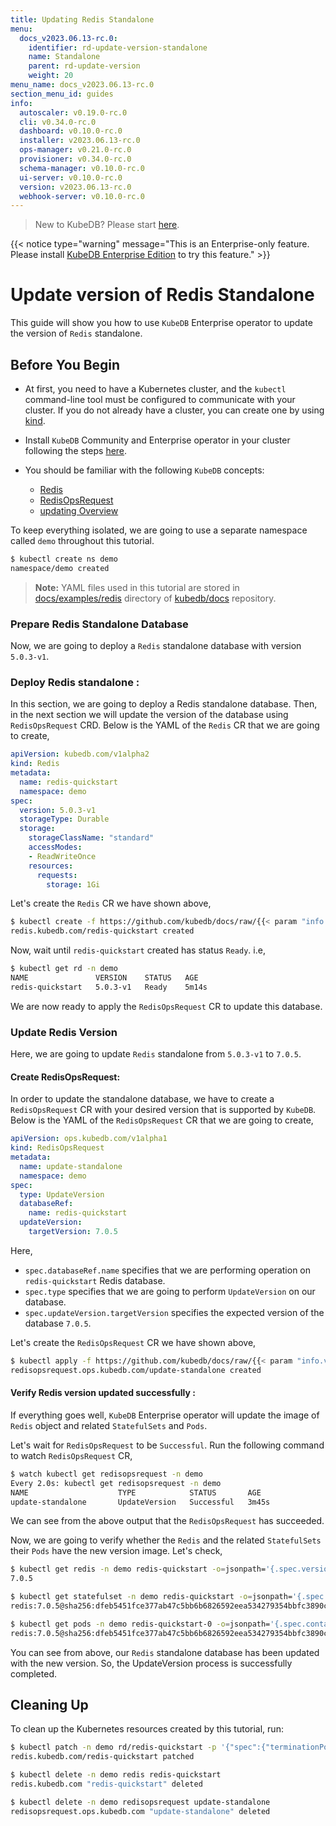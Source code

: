 ```yaml
---
title: Updating Redis Standalone
menu:
  docs_v2023.06.13-rc.0:
    identifier: rd-update-version-standalone
    name: Standalone
    parent: rd-update-version
    weight: 20
menu_name: docs_v2023.06.13-rc.0
section_menu_id: guides
info:
  autoscaler: v0.19.0-rc.0
  cli: v0.34.0-rc.0
  dashboard: v0.10.0-rc.0
  installer: v2023.06.13-rc.0
  ops-manager: v0.21.0-rc.0
  provisioner: v0.34.0-rc.0
  schema-manager: v0.10.0-rc.0
  ui-server: v0.10.0-rc.0
  version: v2023.06.13-rc.0
  webhook-server: v0.10.0-rc.0
---
```


> New to KubeDB? Please start [here](/docs/v2023.06.13-rc.0/README).

{{< notice type="warning" message="This is an Enterprise-only feature. Please install [KubeDB Enterprise Edition](/docs/v2023.06.13-rc.0/setup/install/enterprise) to try this feature." >}}

# Update version of Redis Standalone

This guide will show you how to use `KubeDB` Enterprise operator to update the version of `Redis` standalone.

## Before You Begin

- At first, you need to have a Kubernetes cluster, and the `kubectl` command-line tool must be configured to communicate with your cluster. If you do not already have a cluster, you can create one by using [kind](https://kind.sigs.k8s.io/docs/user/quick-start/).

- Install `KubeDB` Community and Enterprise operator in your cluster following the steps [here](/docs/v2023.06.13-rc.0/setup/README).

- You should be familiar with the following `KubeDB` concepts:
  - [Redis](/docs/v2023.06.13-rc.0/guides/redis/concepts/redis)
  - [RedisOpsRequest](/docs/v2023.06.13-rc.0/guides/redis/concepts/redisopsrequest)
  - [updating Overview](/docs/v2023.06.13-rc.0/guides/redis/update-version/overview)

To keep everything isolated, we are going to use a separate namespace called `demo` throughout this tutorial.

```bash
$ kubectl create ns demo
namespace/demo created
```

> **Note:** YAML files used in this tutorial are stored in [docs/examples/redis](/docs/v2023.06.13-rc.0/examples/redis) directory of [kubedb/docs](https://github.com/kube/docs) repository.

### Prepare Redis Standalone Database

Now, we are going to deploy a `Redis` standalone database with version `5.0.3-v1`.

### Deploy Redis standalone :

In this section, we are going to deploy a Redis standalone database. Then, in the next section we will update the version of the database using `RedisOpsRequest` CRD. Below is the YAML of the `Redis` CR that we are going to create,

```yaml
apiVersion: kubedb.com/v1alpha2
kind: Redis
metadata:
  name: redis-quickstart
  namespace: demo
spec:
  version: 5.0.3-v1
  storageType: Durable
  storage:
    storageClassName: "standard"
    accessModes:
    - ReadWriteOnce
    resources:
      requests:
        storage: 1Gi
```

Let's create the `Redis` CR we have shown above,

```bash
$ kubectl create -f https://github.com/kubedb/docs/raw/{{< param "info.version" >}}/docs/examples/redis/update-version/rd-standalone.yaml
redis.kubedb.com/redis-quickstart created
```

Now, wait until `redis-quickstart` created has status `Ready`. i.e,

```bash
$ kubectl get rd -n demo
NAME               VERSION    STATUS   AGE
redis-quickstart   5.0.3-v1   Ready    5m14s
```

We are now ready to apply the `RedisOpsRequest` CR to update this database.

### Update Redis Version

Here, we are going to update `Redis` standalone from `5.0.3-v1` to `7.0.5`.

#### Create RedisOpsRequest:

In order to update the standalone database, we have to create a `RedisOpsRequest` CR with your desired version that is supported by `KubeDB`. Below is the YAML of the `RedisOpsRequest` CR that we are going to create,

```yaml
apiVersion: ops.kubedb.com/v1alpha1
kind: RedisOpsRequest
metadata:
  name: update-standalone
  namespace: demo
spec:
  type: UpdateVersion
  databaseRef:
    name: redis-quickstart
  updateVersion:
    targetVersion: 7.0.5
```

Here,

- `spec.databaseRef.name` specifies that we are performing operation on `redis-quickstart` Redis database.
- `spec.type` specifies that we are going to perform `UpdateVersion` on our database.
- `spec.updateVersion.targetVersion` specifies the expected version of the database `7.0.5`.

Let's create the `RedisOpsRequest` CR we have shown above,

```bash
$ kubectl apply -f https://github.com/kubedb/docs/raw/{{< param "info.version" >}}/docs/examples/redis/update-version/update-standalone.yaml
redisopsrequest.ops.kubedb.com/update-standalone created
```

#### Verify Redis version updated successfully :

If everything goes well, `KubeDB` Enterprise operator will update the image of `Redis` object and related `StatefulSets` and `Pods`.

Let's wait for `RedisOpsRequest` to be `Successful`.  Run the following command to watch `RedisOpsRequest` CR,

```bash
$ watch kubectl get redisopsrequest -n demo
Every 2.0s: kubectl get redisopsrequest -n demo
NAME                    TYPE            STATUS       AGE
update-standalone       UpdateVersion   Successful   3m45s
```

We can see from the above output that the `RedisOpsRequest` has succeeded.

Now, we are going to verify whether the `Redis` and the related `StatefulSets` their `Pods` have the new version image. Let's check,

```bash
$ kubectl get redis -n demo redis-quickstart -o=jsonpath='{.spec.version}{"\n"}'
7.0.5

$ kubectl get statefulset -n demo redis-quickstart -o=jsonpath='{.spec.template.spec.containers[0].image}{"\n"}'
redis:7.0.5@sha256:dfeb5451fce377ab47c5bb6b6826592eea534279354bbfc3890c0b5e9b57c763

$ kubectl get pods -n demo redis-quickstart-0 -o=jsonpath='{.spec.containers[0].image}{"\n"}'
redis:7.0.5@sha256:dfeb5451fce377ab47c5bb6b6826592eea534279354bbfc3890c0b5e9b57c763
```

You can see from above, our `Redis` standalone database has been updated with the new version. So, the UpdateVersion process is successfully completed.

## Cleaning Up

To clean up the Kubernetes resources created by this tutorial, run:

```bash
$ kubectl patch -n demo rd/redis-quickstart -p '{"spec":{"terminationPolicy":"WipeOut"}}' --type="merge"
redis.kubedb.com/redis-quickstart patched

$ kubectl delete -n demo redis redis-quickstart
redis.kubedb.com "redis-quickstart" deleted

$ kubectl delete -n demo redisopsrequest update-standalone
redisopsrequest.ops.kubedb.com "update-standalone" deleted
```
